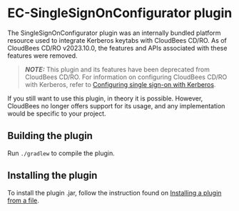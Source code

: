 # EC-SingleSignOnConfigurator plugin

The SingleSignOnConfigurator plugin was an internally bundled platform resource used to integrate Kerberos keytabs with CloudBees CD/RO. As of CloudBees CD/RO v2023.10.0, the features and APIs associated with these features were removed.

> **_NOTE:_** This plugin and its features have been deprecated from CloudBees CD/RO.
> For information on configuring CloudBees CD/RO with Kerberos, refer to [Configuring single sign-on with Kerberos](https://docs.cloudbees.com/docs/cloudbees-sda/latest/configure/kerberos-sso).

If you still want to use this plugin, in theory it is possible. However, CloudBees no longer offers support for its usage, and any implementation would be specific to your project.

## Building the plugin

Run `./gradlew` to compile the plugin.

## Installing the plugin

To install the plugin .jar, follow the instruction found on [Installing a plugin from a file](https://docs.cloudbees.com/docs/cloudbees-cd/latest/plugin-manager/install-plugins#_installing_a_plugin_from_a_file). 